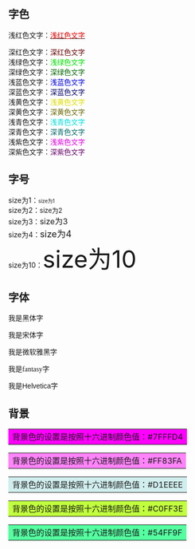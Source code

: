 ## 字色

浅红色文字：[<font color="#dd0000">浅红色文字</font>](#链表相关在线题库) 

深红色文字：<font color="#660000">深红色文字</font><br /> 
浅绿色文字：<font color="#00dd00">浅绿色文字</font><br /> 
深绿色文字：<font color="#006600">深绿色文字</font><br /> 
浅蓝色文字：<font color="#0000dd">浅蓝色文字</font><br /> 
深蓝色文字：<font color="#000066">深蓝色文字</font><br /> 
浅黄色文字：<font color="#dddd00">浅黄色文字</font><br /> 
深黄色文字：<font color="#666600">深黄色文字</font><br /> 
浅青色文字：<font color="#00dddd">浅青色文字</font><br /> 
深青色文字：<font color="#006666">深青色文字</font><br /> 
浅紫色文字：<font color="#dd00dd">浅紫色文字</font><br /> 
深紫色文字：<font color="#660066">深紫色文字</font><br /> 

## 字号

size为1：<font size="1">size为1</font><br />  size为2：<font size="2">size为2</font><br />  size为3：<font size="3">size为3</font><br />  size为4：<font size="4">size为4</font><br />  size为10：<font size="10">size为10</font><br /> 

## 字体

<font face="黑体">我是黑体字</font> 

<font face="宋体">我是宋体字</font>

 <font face="微软雅黑">我是微软雅黑字</font> 

<font face="fantasy">我是fantasy字</font> 

<font face="Helvetica">我是Helvetica字</font>



## 背景



<table><tr><td bgcolor=#FF00FF>背景色的设置是按照十六进制颜色值：#7FFFD4</td></tr></table>
<table><tr><td bgcolor=#FF83FA>背景色的设置是按照十六进制颜色值：#FF83FA</td></tr></table>
<table><tr><td bgcolor=#D1EEEE>背景色的设置是按照十六进制颜色值：#D1EEEE</td></tr></table>
<table><tr><td bgcolor=#C0FF3E>背景色的设置是按照十六进制颜色值：#C0FF3E</td></tr></table>
<table><tr><td bgcolor=#54FF9F>背景色的设置是按照十六进制颜色值：#54FF9F</td></tr></table>

